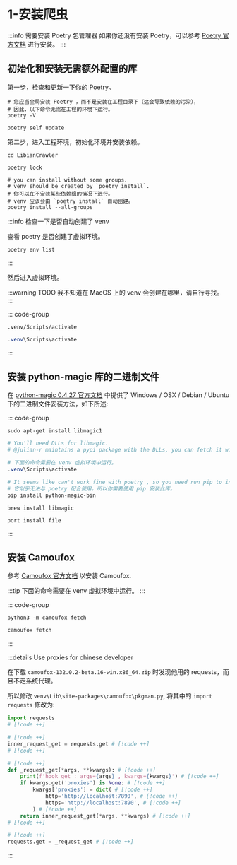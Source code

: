 # 1-安装爬虫

:::info 需要安装 Poetry 包管理器
如果你还没有安装 Poetry，可以参考 [Poetry 官方文档](https://python-poetry.org/docs/#installation) 进行安装。
:::

## 初始化和安装无需额外配置的库

第一步，检查和更新一下你的 Poetry。

```shell
# 您应当全局安装 Poetry ，而不是安装在工程目录下（这会导致依赖的污染），
# 因此，以下命令无需在工程的环境下运行。
poetry -V

poetry self update
```

第二步，进入工程环境，初始化环境并安装依赖。

```shell
cd LibianCrawler

poetry lock

# you can install without some groups.
# venv should be created by `poetry install`.
# 你可以在不安装某些依赖组的情况下进行。
# venv 应该会由 `poetry install` 自动创建。
poetry install --all-groups
```

:::info 检查一下是否自动创建了 venv

查看 poetry 是否创建了虚拟环境。

```shell
poetry env list
```

:::

然后进入虚拟环境。

:::warning TODO
我不知道在 MacOS 上的 venv 会创建在哪里，请自行寻找。
:::

::: code-group

```shell [Linux]
.venv/Scripts/activate
```

```powershell [Windows]
.venv\Scripts\activate
```

:::

## 安装 python-magic 库的二进制文件

在 [python-magic 0.4.27 官方文档](https://pypi.org/project/python-magic/0.4.27/)
中提供了 Windows / OSX / Debian / Ubuntu 下的二进制文件安装方法，如下所述:

::: code-group

```shell [Debian/Ubuntu]
sudo apt-get install libmagic1
```

```powershell [Windows]
# You'll need DLLs for libmagic.
# @julian-r maintains a pypi package with the DLLs, you can fetch it with:

# 下面的命令需要在 venv 虚拟环境中运行。
.venv\Scripts\activate

# It seems like can't work fine with poetry , so you need run pip to install.
# 它似乎无法与 poetry 配合使用，所以你需要使用 pip 安装此库。
pip install python-magic-bin
```

```shell [OSX using Homebrew]
brew install libmagic
```

```shell [OSX using macports]
port install file
```

:::

## 安装 Camoufox

参考 [Camoufox 官方文档](https://github.com/daijro/camoufox/tree/main/pythonlib#installation) 以安装 Camoufox.

:::tip
下面的命令需要在 venv 虚拟环境中运行。
:::

::: code-group

```shell [Linux or MacOS]
python3 -m camoufox fetch
```

```powershell [Windows]
camoufox fetch
```

:::

:::details Use proxies for chinese developer

在下载 `camoufox-132.0.2-beta.16-win.x86_64.zip` 时发现他用的 requests，而且不走系统代理。

所以修改 `venv\Lib\site-packages\camoufox\pkgman.py`, 将其中的 `import requests` 修改为:

```python
import requests
# [!code ++]

# [!code ++]
inner_request_get = requests.get # [!code ++]
# [!code ++]

# [!code ++]
def _request_get(*args, **kwargs): # [!code ++]
    print(f'hook get : args={args} , kwargs={kwargs}') # [!code ++]
    if kwargs.get('proxies') is None: # [!code ++]
        kwargs['proxies'] = dict( # [!code ++]
            http='http://localhost:7890', # [!code ++]
            https='http://localhost:7890', # [!code ++]
        ) # [!code ++]
    return inner_request_get(*args, **kwargs) # [!code ++]
# [!code ++]

# [!code ++]
requests.get = _request_get # [!code ++]
```

:::
